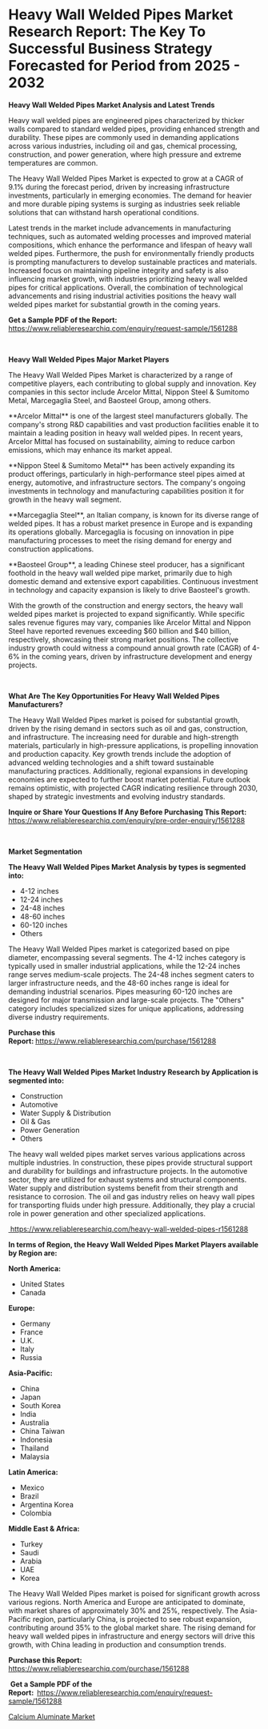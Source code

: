 <p><h1>Heavy Wall Welded Pipes Market Research Report: The Key To Successful Business Strategy Forecasted for Period from 2025 - 2032</h1></p><p><strong>Heavy Wall Welded Pipes Market Analysis and Latest Trends</strong></p>
<p><p>Heavy wall welded pipes are engineered pipes characterized by thicker walls compared to standard welded pipes, providing enhanced strength and durability. These pipes are commonly used in demanding applications across various industries, including oil and gas, chemical processing, construction, and power generation, where high pressure and extreme temperatures are common.</p><p>The Heavy Wall Welded Pipes Market is expected to grow at a CAGR of 9.1% during the forecast period, driven by increasing infrastructure investments, particularly in emerging economies. The demand for heavier and more durable piping systems is surging as industries seek reliable solutions that can withstand harsh operational conditions.</p><p>Latest trends in the market include advancements in manufacturing techniques, such as automated welding processes and improved material compositions, which enhance the performance and lifespan of heavy wall welded pipes. Furthermore, the push for environmentally friendly products is prompting manufacturers to develop sustainable practices and materials. Increased focus on maintaining pipeline integrity and safety is also influencing market growth, with industries prioritizing heavy wall welded pipes for critical applications. Overall, the combination of technological advancements and rising industrial activities positions the heavy wall welded pipes market for substantial growth in the coming years.</p></p>
<p><strong>Get a Sample PDF of the Report:&nbsp;</strong> <a href="https://www.reliableresearchiq.com/enquiry/request-sample/1561288?utm_campaign=1088&utm_medium=2&utm_source=Github&utm_content=ia&utm_term=06022025&utm_id=heavy-wall-welded-pipes">https://www.reliableresearchiq.com/enquiry/request-sample/1561288</a></p>
<p>&nbsp;</p>
<p><strong>Heavy Wall Welded Pipes Major Market Players</strong></p>
<p><p>The Heavy Wall Welded Pipes Market is characterized by a range of competitive players, each contributing to global supply and innovation. Key companies in this sector include Arcelor Mittal, Nippon Steel & Sumitomo Metal, Marcegaglia Steel, and Baosteel Group, among others.</p><p>**Arcelor Mittal** is one of the largest steel manufacturers globally. The company's strong R&D capabilities and vast production facilities enable it to maintain a leading position in heavy wall welded pipes. In recent years, Arcelor Mittal has focused on sustainability, aiming to reduce carbon emissions, which may enhance its market appeal.</p><p>**Nippon Steel & Sumitomo Metal** has been actively expanding its product offerings, particularly in high-performance steel pipes aimed at energy, automotive, and infrastructure sectors. The company's ongoing investments in technology and manufacturing capabilities position it for growth in the heavy wall segment.</p><p>**Marcegaglia Steel**, an Italian company, is known for its diverse range of welded pipes. It has a robust market presence in Europe and is expanding its operations globally. Marcegaglia is focusing on innovation in pipe manufacturing processes to meet the rising demand for energy and construction applications.</p><p>**Baosteel Group**, a leading Chinese steel producer, has a significant foothold in the heavy wall welded pipe market, primarily due to high domestic demand and extensive export capabilities. Continuous investment in technology and capacity expansion is likely to drive Baosteel's growth.</p><p>With the growth of the construction and energy sectors, the heavy wall welded pipes market is projected to expand significantly. While specific sales revenue figures may vary, companies like Arcelor Mittal and Nippon Steel have reported revenues exceeding $60 billion and $40 billion, respectively, showcasing their strong market positions. The collective industry growth could witness a compound annual growth rate (CAGR) of 4-6% in the coming years, driven by infrastructure development and energy projects.</p></p>
<p>&nbsp;</p>
<p><strong>What Are The Key Opportunities For Heavy Wall Welded Pipes Manufacturers?</strong></p>
<p><p>The Heavy Wall Welded Pipes market is poised for substantial growth, driven by the rising demand in sectors such as oil and gas, construction, and infrastructure. The increasing need for durable and high-strength materials, particularly in high-pressure applications, is propelling innovation and production capacity. Key growth trends include the adoption of advanced welding technologies and a shift toward sustainable manufacturing practices. Additionally, regional expansions in developing economies are expected to further boost market potential. Future outlook remains optimistic, with projected CAGR indicating resilience through 2030, shaped by strategic investments and evolving industry standards.</p></p>
<p><strong>Inquire or Share Your Questions If Any Before Purchasing This Report:</strong> <a href="https://www.reliableresearchiq.com/enquiry/pre-order-enquiry/1561288?utm_campaign=1088&utm_medium=2&utm_source=Github&utm_content=ia&utm_term=06022025&utm_id=heavy-wall-welded-pipes">https://www.reliableresearchiq.com/enquiry/pre-order-enquiry/1561288</a></p>
<p>&nbsp;</p>
<p><strong>Market Segmentation</strong></p>
<p><strong>The Heavy Wall Welded Pipes Market Analysis by types is segmented into:</strong></p>
<p><ul><li>4-12 inches</li><li>12-24 inches</li><li>24-48 inches</li><li>48-60 inches</li><li>60-120 inches</li><li>Others</li></ul></p>
<p><p>The Heavy Wall Welded Pipes market is categorized based on pipe diameter, encompassing several segments. The 4-12 inches category is typically used in smaller industrial applications, while the 12-24 inches range serves medium-scale projects. The 24-48 inches segment caters to larger infrastructure needs, and the 48-60 inches range is ideal for demanding industrial scenarios. Pipes measuring 60-120 inches are designed for major transmission and large-scale projects. The "Others" category includes specialized sizes for unique applications, addressing diverse industry requirements.</p></p>
<p><strong>Purchase this Report:&nbsp;</strong><a href="https://www.reliableresearchiq.com/purchase/1561288?utm_campaign=1088&utm_medium=2&utm_source=Github&utm_content=ia&utm_term=06022025&utm_id=heavy-wall-welded-pipes">https://www.reliableresearchiq.com/purchase/1561288</a></p>
<p>&nbsp;</p>
<p><strong>The Heavy Wall Welded Pipes Market Industry Research by Application is segmented into:</strong></p>
<p><ul><li>Construction</li><li>Automotive</li><li>Water Supply & Distribution</li><li>Oil & Gas</li><li>Power Generation</li><li>Others</li></ul></p>
<p><p>The heavy wall welded pipes market serves various applications across multiple industries. In construction, these pipes provide structural support and durability for buildings and infrastructure projects. In the automotive sector, they are utilized for exhaust systems and structural components. Water supply and distribution systems benefit from their strength and resistance to corrosion. The oil and gas industry relies on heavy wall pipes for transporting fluids under high pressure. Additionally, they play a crucial role in power generation and other specialized applications.</p></p>
<p><a href="https://www.reliableresearchiq.com/heavy-wall-welded-pipes-r1561288?utm_campaign=1088&utm_medium=2&utm_source=Github&utm_content=ia&utm_term=06022025&utm_id=heavy-wall-welded-pipes">&nbsp;https://www.reliableresearchiq.com/heavy-wall-welded-pipes-r1561288</a></p>
<p><strong>In terms of Region, the Heavy Wall Welded Pipes Market Players available by Region are:</strong></p>
<p>
    <p> <strong> North America: </strong>
        <ul>
            <li>United States</li>
            <li>Canada</li>
        </ul>
        </p> 
    <p> <strong> Europe: </strong>
        <ul>
            <li>Germany</li>
            <li>France</li>
            <li>U.K.</li>
            <li>Italy</li>
            <li>Russia</li>
        </ul>
        </p> 
    <p> <strong> Asia-Pacific: </strong>
        <ul>
            <li>China</li>
            <li>Japan</li>
            <li>South Korea</li>
            <li>India</li>
            <li>Australia</li>
            <li>China Taiwan</li>
            <li>Indonesia</li>
            <li>Thailand</li>
            <li>Malaysia</li>
        </ul>
        </p> 
    <p> <strong> Latin America: </strong>
        <ul>
            <li>Mexico</li>
            <li>Brazil</li>
            <li>Argentina Korea</li>
            <li>Colombia</li>
        </ul>
        </p> 
    <p> <strong> Middle East & Africa: </strong>
        <ul>
            <li>Turkey</li>
            <li>Saudi</li>
            <li>Arabia</li>
            <li>UAE</li>
            <li>Korea</li>
        </ul>
    </p>
    </p>
<p><p>The Heavy Wall Welded Pipes market is poised for significant growth across various regions. North America and Europe are anticipated to dominate, with market shares of approximately 30% and 25%, respectively. The Asia-Pacific region, particularly China, is projected to see robust expansion, contributing around 35% to the global market share. The rising demand for heavy wall welded pipes in infrastructure and energy sectors will drive this growth, with China leading in production and consumption trends.</p></p>
<p><strong>Purchase this Report: </strong><a href="https://www.reliableresearchiq.com/purchase/1561288?utm_campaign=1088&utm_medium=2&utm_source=Github&utm_content=ia&utm_term=06022025&utm_id=heavy-wall-welded-pipes">https://www.reliableresearchiq.com/purchase/1561288</a></p>
<p>&nbsp;<strong>Get a Sample PDF of the Report:&nbsp;&nbsp;</strong><a href="https://www.reliableresearchiq.com/enquiry/request-sample/1561288?utm_campaign=1088&utm_medium=2&utm_source=Github&utm_content=ia&utm_term=06022025&utm_id=heavy-wall-welded-pipes">https://www.reliableresearchiq.com/enquiry/request-sample/1561288</a></p>
<p><strong></strong></p>
<p><p><a href="https://github.com/rrapajecundi/Market-Research-Report-List-1/blob/main/calcium-aluminate-market.md?utm_campaign=1088&utm_medium=2&utm_source=Github&utm_content=ia&utm_term=06022025&utm_id=heavy-wall-welded-pipes">Calcium Aluminate Market</a></p></p>